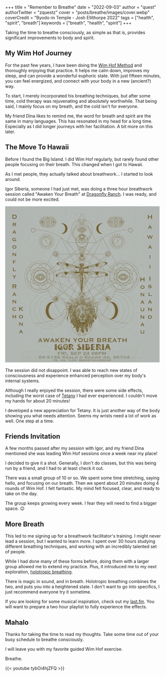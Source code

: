 +++
title = "Remember to Breathe"
date = "2022-09-03"
author = "quest"
authorTwitter = "zquestz"
cover = "posts/breathe/images/cover.webp"
coverCredit = "Byodo-in Temple - Josh Ellithorpe 2022"
tags = ["health", "spirit", "breath"]
keywords = ["breath", "health", "spirit"]
+++

Taking the time to breathe consciously, as simple as that is, provides significant improvements to body and spirit.

## My Wim Hof Journey

For the past few years, I have been doing the [Wim Hof Method](https://www.wimhofmethod.com/) and thoroughly enjoying that practice. It helps me calm down, improves my sleep, and can provide a wonderful euphoric state. With just fifteen minutes, you can feel energized, and connect with your body in a new (ancient?) way.

To start, I merely incorporated his breathing techniques, but after some time, cold therapy was rejuvenating and absolutely worthwhile. That being said, I mainly focus on my breath, and the cold isn't for everyone.

My friend Dina likes to remind me, the word for breath and spirit are the same in many languages. This has resonated in my head for a long time. Especially as I did longer journeys with her facilitation. A bit more on this later.

## The Move To Hawaii

Before I found the Big Island. I did Wim Hof regularly, but rarely found other people focusing on their breath. This changed when I got to Hawaii.

As I met people, they actually talked about breathwork... I started to look around.

Igor Siberia, someone I had just met, was doing a three hour breathwork session called "Awaken Your Breath" at [Dragonfly Ranch](https://dragonflyranch.com/). I was ready, and could not be more excited.

![Awaken Your Breath](images/igor.webp)

The session did not disappoint. I was able to reach new states of consciousness and experience enhanced perception over my body's internal systems.

Although I really enjoyed the session, there were some side effects, including the worst case of [Tetany](https://alchemyofbreath.com/understanding-tetany-and-discovering-the-treasure-within-it/) I had ever experienced. I couldn't move my hands for about 20 minutes!

I developed a new appreciation for Tetany. It is just another way of the body showing you what needs attention. Seems my wrists need a lot of work as well. One step at a time.

## Friends Invitation

A few months passed after my session with Igor, and my friend Dina mentioned she was leading Wim Hof sessions once a week near my place!

I decided to give it a shot. Generally, I don't do classes, but this was being run by a friend, and I had to at least check it out.

There was a small group of 10 or so. We spent some time stretching, saying hello, and focusing on our breath. Then we spent about 20 minutes doing 4 rounds of Wim Hof. I felt fantastic. My mind felt focused, clear, and ready to take on the day.

The group keeps growing every week. I fear they will need to find a bigger space. :wink:

## More Breath

This led to me signing up for a breathwork facilitator's training. I might never lead a session, but I wanted to learn more. I spent over 30 hours studying different breathing techniques, and working with an incredibly talented set of people.

While I had done many of these forms before, doing them with a larger group allowed me to extend my practice. Plus, it introduced me to my next exploration, [holotropic breathing](https://www.verywellmind.com/holotropic-breathwork-4175431).

There is magic in sound, and in breath. Holotropic breathing combines the two, and puts you into a heightened state. I don't want to go into specifics, I just recommend everyone try it sometime.

If you are looking for some musical inspiration, check out my [last.fm](https://www.last.fm/user/zquestz). You will want to prepare a two hour playlist to fully experience the effects.

## Mahalo

Thanks for taking the time to read my thoughts. Take some time out of your busy schedule to breathe consciously.

I will leave you with my favorite guided Wim Hof exercise.

Breathe.

{{< youtube tybOi4hjZFQ >}}